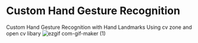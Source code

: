 # Custom Hand Gesture Recognition
Custom Hand Gesture Recognition with Hand Landmarks Using cv zone and open cv libary 
![ezgif com-gif-maker (1)](https://user-images.githubusercontent.com/108297267/177013119-2f2f0eaf-76da-4ff0-a208-6c289023f159.gif)
